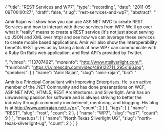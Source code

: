 {
  "title": "REST Services and WP7",
  "type": "recording",
  "date": "2011-05-09T00:00:27",
  "draft": false,
  "slug": "rest-services-and-wp7",
  "abstract": "<p>Amir Rajan will show how you can use ASP.NET MVC to create REST Services and how to interact with these services from WP7. We'll go over what it \"really\" means to create a REST service (it's not just about serving up JSON and XML over http) and see how we can leverage these services to create mobile based applications. Amir will also show the interoperability benefits REST gives us by taking a look at how WP7 can communicate with a Ruby On Rails web application, and Rest API's provided by Twitter.</p>",
  "vimeo": "113707492",
  "moreinfo": "http://www.ntsilverlight.com/",
  "thumbnail": "https://i.vimeocdn.com/video/499122711_295x166.jpg",
  "speakers": [
    {
      "name": "Amir Rajan",
      "slug": "amir-rajan",
      "bio": "<p>Amir is a Principal Consultant with Improving Enterprises. He is an active member of the .NET Community and has done presentations on WCF, ASP.NET MVC, HTML5, REST Architectures, and Silverlight. Amir has an unwavering passion for software and is always striving to better the industry through community involvement, mentoring, and blogging. His blog is at http://www.amirrajan.net/.</p>",
      "count": 2
    }
  ],
  "tags": [
    {
      "name": "REST",
      "slug": "rest",
      "count": 2
    },
    {
      "name": "WP7",
      "slug": "wp7",
      "count": 9
    }
  ],
  "meetups": [
    {
      "name": "North Texas Silverlight UG",
      "slug": "north-texas-silverlight-ug",
      "count": 2
    }
  ]
}